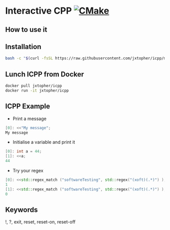 # Interactive CPP [![CMake](https://github.com/Jxtopher/icpp/actions/workflows/build.yml/badge.svg)](https://github.com/Jxtopher/icpp/actions/workflows/build.yml)


## How to use it

## Installation

```bash
bash -c "$(curl -fsSL https://raw.githubusercontent.com/jxtopher/icpp/main/install.sh)"
```

## Lunch ICPP from Docker

```bash
docker pull jxtopher/icpp
docker run -it jxtopher/icpp
```

## ICPP Example

- Print a message

```cpp
[0]: <<"My message";
My message
```

- Initialise a variable and print it

```cpp
[0]: int a = 44;
[1]: <<a;
44
```

- Try your regex

```cpp
[0]: <<std::regex_match ("softwareTesting", std::regex("(xoft)(.*)") );
1
[1]: <<std::regex_match ("softwareTesting", std::regex("(xoft)(.*)") );
0
```

## Keywords

!, ?, exit, reset, reset-on, reset-off
